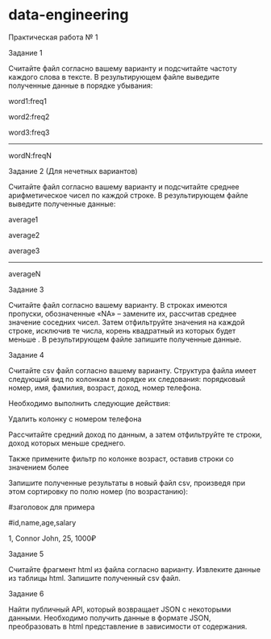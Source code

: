 # data-engineering

 Практическая работа № 1 

 

Задание 1 

Считайте файл согласно вашему варианту и подсчитайте частоту каждого слова в тексте. В результирующем файле выведите полученные данные в порядке убывания: 

word1:freq1 

word2:freq2 

word3:freq3 

----------- 

wordN:freqN 



 

Задание 2 (Для нечетных вариантов) 

Считайте файл согласно вашему варианту и подсчитайте среднее арифметическое чисел по каждой строке. В результирующем файле выведите полученные данные: 

average1 

average2 

average3 

----------- 

averageN 

 

Задание 3	 

Считайте файл согласно вашему варианту. В строках имеются пропуски, обозначенные «NA» – замените их, рассчитав среднее значение соседних чисел. Затем отфильтруйте значения на каждой строке, исключив те числа, корень квадратный из которых будет меньше . В результирующем файле запишите полученные данные. 

Задание 4 

Считайте csv файл согласно вашему варианту. Структура файла имеет следующий вид по колонкам в порядке их следования: порядковый номер, имя, фамилия, возраст, доход, номер телефона. 

Необходимо выполнить следующие действия: 

Удалить колонку с номером телефона 

Рассчитайте средний доход по данным, а затем отфильтруйте те строки, доход которых меньше среднего. 

Также примените фильтр по колонке возраст, оставив строки со значением более  

Запишите полученные результаты в новый файл csv, произведя при этом сортировку по полю номер (по возрастанию): 

#заголовок для примера 

#id,name,age,salary 

1, Connor John, 25, 1000₽ 

 

Задание 5 

Считайте фрагмент html из файла согласно варианту. Извлеките данные из таблицы html. Запишите полученный csv файл. 

 

Задание 6 

Найти публичный API, который возвращает JSON с некоторыми данными. Необходимо получить данные в формате JSON, преобразовать в html представление в зависимости от содержания. 
